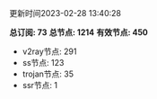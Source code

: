 更新时间2023-02-28 13:40:28

**总订阅: 73**
**总节点: 1214**
**有效节点: 450**
- v2ray节点: 291
- ss节点: 123
- trojan节点: 35
- ssr节点: 1
